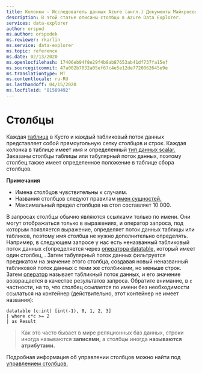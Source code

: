 ```yaml
---
title: Колонки - Исследователь данных Azure (англ.) Документы Майкрософт
description: В этой статье описаны столбцы в Azure Data Explorer.
services: data-explorer
author: orspod
ms.author: orspodek
ms.reviewer: rkarlin
ms.service: data-explorer
ms.topic: reference
ms.date: 02/13/2020
ms.openlocfilehash: 17406eb94f8e29f4b8ab87653ab41df737fa15ef
ms.sourcegitcommit: 47a002b7032a05ef67c4e5e12de7720062645e9e
ms.translationtype: MT
ms.contentlocale: ru-RU
ms.lasthandoff: 04/15/2020
ms.locfileid: "81509492"
---
```

# <a name="columns"></a>Столбцы

Каждая [таблица](tables.md) в Кусто и каждый табликовый поток данных представляет собой прямоугольную сетку столбцов и строк. Каждая колонка в таблице имеет имя и определенный [тип данных scalar.](../scalar-data-types/index.md) Заказаны столбцы таблицы или табулярный поток данных, поэтому столбец также имеет определенное положение в таблице сбора столбцов.

**Примечания**  

* Имена столбцов чувствительны к случаям.
* Названия столбцов следуют правилам [имен сущностей.](./entity-names.md)
* Максимальный предел столбцов на стол составляет 10 000.

В запросах столбцы обычно являются ссылками только по имени. Они могут отображаться только в выражениях, и оператор запроса, под которым появляется выражение, определяет поток данных таблицы или табликов, поэтому имя столбца не нужно дополнительно определять. Например, в следующем запросе у нас есть неназванный табликовый поток данных `c`(определяется через [оператора datatable,](../datatableoperator.md) который имеет один столбец, . Затем табулярный поток данных фильтруется предикатом на значение этого столбца, создавая новый неназванный табликовой поток данных с теми же столбиками, но меньше строк. Затем [оператор](../asoperator.md) называет табликный поток данных, и его значение возвращается в качестве результатов запроса.
Обратите внимание, в `c` частности, на то, что столбец ссылается по имени без необходимости ссылаться на контейнер (действительно, этот контейнер не имеет названия):

```kusto
datatable (c:int) [int(-1), 0, 1, 2, 3]
| where c*c >= 2
| as Result
```

> Как это часто бывает в мире реляционных баз данных, строки иногда называются **записями,** а столбцы иногда **называются атрибутами.**

Подробная информация об управлении столбцов можно найти под [управлением столбцов.](../../management/columns.md)